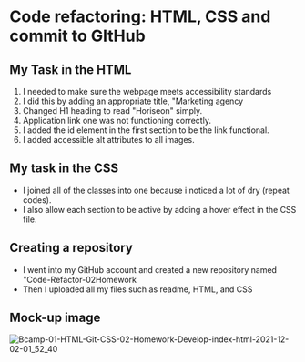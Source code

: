 # Code refactoring: HTML, CSS and commit to GItHub 

## My Task in the HTML 

1. I needed to make sure the webpage meets accessibility standards 
2. I did this by adding an appropriate title, "Marketing agency 
3. Changed H1 heading to read "Horiseon" simply. 
4. Application link one was not functioning correctly.
5. I added the id element in the first section to be the link functional. 
6. I added accessible alt attributes to all images. 

## My task in the CSS

* I joined all of the classes into one because i noticed a lot of dry (repeat codes). 
* I also allow each section to be active by adding a hover effect in the CSS file.
## Creating a repository 

* I went into my GitHub account and created a new repository named "Code-Refactor-02Homework 
* Then I uploaded all my files such as readme, HTML, and CSS

## Mock-up image

![Bcamp-01-HTML-Git-CSS-02-Homework-Develop-index-html-2021-12-02-01_52_40](https://user-images.githubusercontent.com/94097708/144543723-51c16e92-9e56-4517-a307-f4d98f219674.png)

